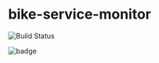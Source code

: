 # bike-service-monitor

![Build Status](https://img.shields.io/endpoint.svg?url=https%3A%2F%2Factions-badge.atrox.dev%2Floicdiridollou%2Fbike-service-monitor%2Fbadge%3Fref%3Dmain&style=flat&label=build&logo=False)


![badge](https://img.shields.io/endpoint?url=https://gist.githubusercontent.com/loicdiridollou/1bfc8baf02ee8afb083b1feb4063082c/raw/coverage.json)
